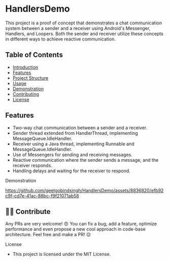 # HandlersDemo

This project is a proof of concept that demonstrates a chat communication system between a sender and a receiver using Android's Messenger, Handlers, and Loopers. Both the sender and receiver utilize these concepts in different ways to achieve reactive communication.

## Table of Contents
- [Introduction](#messenger-chat-proof-of-concept)
- [Features](#features)
- [Project Structure](#project-structure)
- [Usage](#usage)
- [Demonstration](#demonstration)
- [Contributing](#contributing)
- [License](#license)

## Features

- Two-way chat communication between a sender and a receiver.
- Sender thread extended from HandlerThread, implementing MessageQueue.IdleHandler.
- Receiver using a Java thread, implementing Runnable and MessageQueue.IdleHandler.
- Use of Messengers for sending and receiving messages.
- Reactive communication where the sender sends a message, and the receiver responds.
- Handling delays and waiting for the receiver to respond.

Demonstration


https://github.com/geetgobindsingh/HandlersDemo/assets/8836820/efb92c9f-cd7e-41ac-88bc-f9f21071ab58



## 🤝🏻 Contribute

Any PRs are very welcome! 😍 You can fix a bug, add a feature, optimize performance and even propose a new cool approach in code-base architecture. Feel free and make a PR! 😌

License
- This project is licensed under the MIT License.


